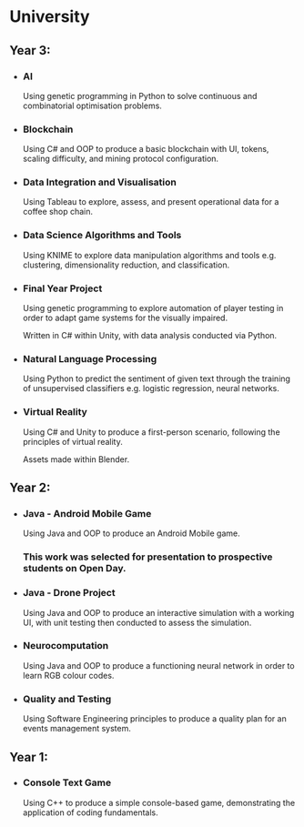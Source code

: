 # University

## Year 3:

* ### AI

    Using genetic programming in Python to solve continuous and combinatorial optimisation problems. 

* ### Blockchain

    Using C# and OOP to produce a basic blockchain with UI, tokens, scaling difficulty, and mining protocol configuration.

* ### Data Integration and Visualisation

    Using Tableau to explore, assess, and present operational data for a coffee shop chain.

* ### Data Science Algorithms and Tools

    Using KNIME to explore data manipulation algorithms and tools e.g. clustering, dimensionality reduction, and classification.

* ### Final Year Project

    Using genetic programming to explore automation of player testing in order to adapt game systems for the visually impaired. 
    
    Written in C# within Unity, with data analysis conducted via Python.

* ### Natural Language Processing

    Using Python to predict the sentiment of given text through the training of unsupervised classifiers e.g. logistic regression, neural networks.

* ### Virtual Reality

    Using C# and Unity to produce a first-person scenario, following the principles of virtual reality. 
    
    Assets made within Blender. 

## Year 2:

* ### Java - Android Mobile Game

    Using Java and OOP to produce an Android Mobile game. 
    
    ### This work was selected for presentation to prospective students on Open Day. 

* ### Java - Drone Project

    Using Java and OOP to produce an interactive simulation with a working UI, with unit testing then conducted to assess the simulation.

* ### Neurocomputation 

    Using Java and OOP to produce a functioning neural network in order to learn RGB colour codes.

* ### Quality and Testing

    Using Software Engineering principles to produce a quality plan for an events management system.

## Year 1:

* ### Console Text Game

    Using C++ to produce a simple console-based game, demonstrating the application of coding fundamentals. 
